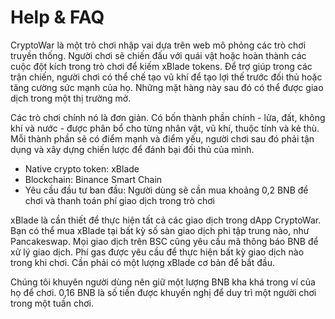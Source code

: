 # Help & FAQ

CryptoWar là một trò chơi nhập vai dựa trên web mô phỏng các trò chơi truyền thống. Người chơi sẽ chiến đấu với quái vật hoặc hoàn thành các cuộc đột kích trong trò chơi để kiếm xBlade tokens. Để trợ giúp trong các trận chiến, người chơi có thể chế tạo vũ khí để tạo lợi thế trước đối thủ hoặc tăng cường sức mạnh của họ. Những mặt hàng này sau đó có thể được giao dịch trong một thị trường mở.

Các trò chơi chính nó là đơn giản. Có bốn thành phần chính - lửa, đất, không khí và nước - được phân bổ cho từng nhân vật, vũ khí, thuộc tính và kẻ thù. Mỗi thành phần sẽ có điểm mạnh và điểm yếu, người chơi sau đó phải tận dụng và xây dựng chiến lược để đánh bại đối thủ của mình.

* Native crypto token: xBlade
* Blockchain: Binance Smart Chain
* Yêu cầu đầu tư ban đầu: Người dùng sẽ cần mua khoảng 0,2 BNB để chơi và thanh toán phí giao dịch trong trò chơi

xBlade là cần thiết để thực hiện tất cả các giao dịch trong dApp CryptoWar. Bạn có thể mua xBlade tại bất kỳ số sàn giao dịch phi tập trung nào, như Pancakeswap. Mọi giao dịch trên BSC cũng yêu cầu mã thông báo BNB để xử lý giao dịch. Phí gas được yêu cầu để thực hiện bất kỳ giao dịch nào trong khi chơi. Cần phải có một lượng xBlade cơ bản để bắt đầu.

Chúng tôi khuyên người dùng nên giữ một lượng BNB kha khá trong ví của họ để chơi. 0,16 BNB là số tiền được khuyến nghị để duy trì một người chơi trong một tuần chơi.
